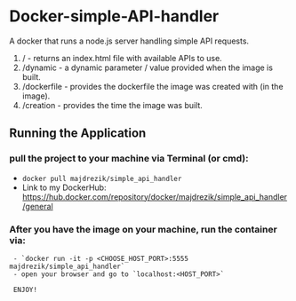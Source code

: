# Docker-simple-API-handler
A docker that runs a node.js server handling simple API requests.
     
   1) /           -   returns an index.html file with available APIs to use. 
   2) /dynamic    -   a dynamic parameter / value provided when the image is built.
   3) /dockerfile -   provides the dockerfile the image was created with (in the image).
   4) /creation   -   provides the time the image was built. 
   
   
## Running the Application
 
 ### pull the project to your machine via Terminal (or cmd):
  - `docker pull majdrezik/simple_api_handler`
  - Link to my DockerHub: https://hub.docker.com/repository/docker/majdrezik/simple_api_handler/general
  
 ### After you have the image on your machine, run the container via:
     - `docker run -it -p <CHOOSE_HOST_PORT>:5555 majdrezik/simple_api_handler`
     - open your browser and go to `localhost:<HOST_PORT>`
     
     ENJOY!
  
